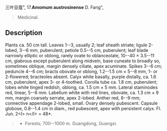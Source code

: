 三叶豆蔻",
17.**Amomum austrosinense** D. Fang",

> Medicinal.

## Description
Plants ca. 50 cm tall. Leaves 1--3, usually 2; leaf sheath striate; ligule 2-lobed, 3--6 mm, puberulent; petiole 0.5--5 cm, puberulent; leaf blade narrowly elliptic or oblong, rarely ovate to oblanceolate, 10--40 × 3.5--11 cm, glabrous except puberulent along midvein, base cuneate to broadly so, sometimes oblique, margin densely ciliate, apex acuminate. Spikes 3--6 cm; peduncle 4--6 cm; bracts obovate or oblong, 1.2--1.5 cm × 5--8 mm, 1- or 2-flowered; bracteoles absent. Calyx white basally, purple distally, ca. 1.6 cm, puberulent, apex 3- or 4-toothed. Corolla tube ca. 1.8 cm, puberulent; lobes white tinged reddish, oblong, ca. 1.5 cm × 5 mm. Lateral staminodes red, linear, 5--6 mm. Labellum white with red lines, obovate, ca. 1.3 cm × 9 mm, margin coarsely serrate, apex 2-lobed. Anther red, 8--9 mm; connective appendage 2-lobed, small. Ovary densely pubescent. Capsule globose, 0.8--1.4 cm in diam., red pubescent, apex with persistent calyx. Fl. Jun. 2&lt;I&gt; n&lt;/I&gt; = 48*.

> * Forests; 700--1000 m. Guangdong, Guangxi.

